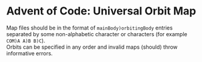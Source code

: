 # Advent of Code: Universal Orbit Map

Map files should be in the format of `mainBody)orbitingBody` entries separated by some non-alphabetic character or characters (for example `COM)A A)B B)C`).  
Orbits can be specified in any order and invalid maps (should) throw informative errors.
